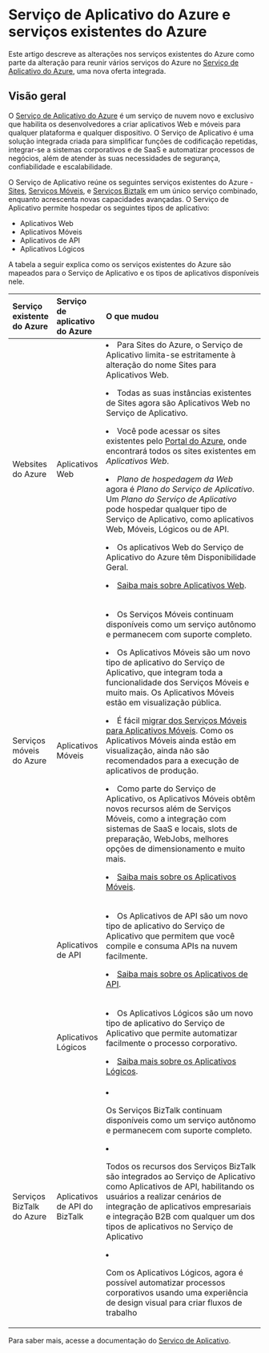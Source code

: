 <properties 
	pageTitle="Serviço de Aplicativo do Azure e seu impacto sobre os serviços existentes do Azure" 
	description="Explica como o novo Serviço de Aplicativo do Azure e seus recursos afetam os serviços existentes no Azure." 
	authors="yochayk" 
	editor="yochayk" 
	manager="nirma" 
	services="app-service\web" 
	documentationCenter=""/>

<tags 
	ms.service="app-service-web" 
	ms.workload="web" 
	ms.tgt_pltfrm="na" 
	ms.devlang="na" 
	ms.topic="article" 
	ms.date="03/24/2015" 
	ms.author="yochayk"/>


# Serviço de Aplicativo do Azure e serviços existentes do Azure

Este artigo descreve as alterações nos serviços existentes do Azure como parte da alteração para reunir vários serviços do Azure no [Serviço de Aplicativo do Azure](http://azure.microsoft.com/services/app-service/), uma nova oferta integrada.

## Visão geral 

O [Serviço de Aplicativo do Azure](http://azure.microsoft.com/services/app-service/) é um serviço de nuvem novo e exclusivo que habilita os desenvolvedores a criar aplicativos Web e móveis para qualquer plataforma e qualquer dispositivo. O Serviço de Aplicativo é uma solução integrada criada para simplificar funções de codificação repetidas, integrar-se a sistemas corporativos e de SaaS e automatizar processos de negócios, além de atender às suas necessidades de segurança, confiabilidade e escalabilidade.

O Serviço de Aplicativo reúne os seguintes serviços existentes do Azure - [Sites](http://azure.microsoft.com/services/websites/), [Serviços Móveis](http://azure.microsoft.com/services/mobile-services/), e [Serviços Biztalk](http://azure.microsoft.com/services/biztalk-services/) em um único serviço combinado, enquanto acrescenta novas capacidades avançadas. O Serviço de Aplicativo permite hospedar os seguintes tipos de aplicativo:

-   Aplicativos Web
-   Aplicativos Móveis
-   Aplicativos de API
-   Aplicativos Lógicos

A tabela a seguir explica como os serviços existentes do Azure são mapeados para o Serviço de Aplicativo e os tipos de aplicativos disponíveis nele.

<table>
<thead>
<tr class="header">
<th align="left", style="width:10%">Serviço existente do Azure</th>
<th align="left", style="width:10%">Serviço de aplicativo do Azure</th>
<th align="left", style="width:80%">O que mudou</th>
</tr>
</thead>
<tbody>
<tr class="odd">
<td align="left">Websites do Azure</td>
<td align="left">Aplicativos Web</td>
<td align="left"><li>Para Sites do Azure, o Serviço de Aplicativo limita-se estritamente à alteração do nome Sites para Aplicativos Web.
<p><li>Todas as suas instâncias existentes de Sites agora são Aplicativos Web no Serviço de Aplicativo.</p>
<p><li>Você pode acessar os sites existentes pelo <a href="http://go.microsoft.com/fwlink/?LinkId=529715">Portal do Azure</a>, onde encontrará todos os sites existentes em <em>Aplicativos Web</em>.</p>
<p><li><em>Plano de hospedagem da Web</em> agora é <em>Plano do Serviço de Aplicativo</em>. Um <em>Plano do Serviço de Aplicativo</em> pode hospedar qualquer tipo de Serviço de Aplicativo, como aplicativos Web, Móveis, Lógicos ou de API.</p>
<p><li>Os aplicativos Web do Serviço de Aplicativo do Azure têm Disponibilidade Geral.</p>
<p><li><a href="http://azure.microsoft.com/services/app-service/web/">Saiba mais sobre Aplicativos Web</a>.</p></td>
</tr>
<tr class="even">
<td align="left">Serviços móveis do Azure</td>
<td align="left">Aplicativos Móveis</td>
<td align="left"><p><li>Os Serviços Móveis continuam disponíveis como um serviço autônomo e permanecem com suporte completo.</p>
<p><li>Os Aplicativos Móveis são um novo tipo de aplicativo do Serviço de Aplicativo, que integram toda a funcionalidade dos Serviços Móveis e muito mais. Os Aplicativos Móveis estão em visualização pública.</p>
<p><li>É fácil <a href="http://azure.microsoft.com/documentation/articles/app-service-mobile-dotnet-backend-migrating-from-mobile-services-preview/">migrar dos Serviços Móveis para Aplicativos Móveis</a>. Como os Aplicativos Móveis ainda estão em visualização, ainda não são recomendados para a execução de aplicativos de produção.</p>
<p><li>Como parte do Serviço de Aplicativo, os Aplicativos Móveis obtêm novos recursos além de Serviços Móveis, como a integração com sistemas de SaaS e locais, slots de preparação, WebJobs, melhores opções de dimensionamento e muito mais.</p>
<p><li><a href="http://azure.microsoft.com/services/app-service/mobile/">Saiba mais sobre os Aplicativos Móveis</a>.</p>
</tr>
<tr class="odd">
<td align="left"></td>
<td align="left">Aplicativos de API</td>
<td align="left">
<p><li>Os Aplicativos de API são um novo tipo de aplicativo do Serviço de Aplicativo que permitem que você compile e consuma APIs na nuvem facilmente.</p>
<p><li><a href="http://azure.microsoft.com/services/app-service/api/">Saiba mais sobre os Aplicativos de API</a>.</p></td>
</tr>
<tr class="even">
<td align="left"></td>
<td align="left">Aplicativos Lógicos</td>
<td align="left">
<p><li>Os Aplicativos Lógicos são um novo tipo de aplicativo do Serviço de Aplicativo que permite automatizar facilmente o processo corporativo.</p>
<p><li><a href="http://azure.microsoft.com/services/app-service/logic/">Saiba mais sobre os Aplicativos Lógicos</a>.</p></td>
</tr>
<tr class="odd">
<td align="left">Serviços BizTalk do Azure</td>
<td align="left">Aplicativos de API do BizTalk</td>
<td align="left">
<li><p>Os Serviços BizTalk continuam disponíveis como um serviço autônomo e permanecem com suporte completo.</p>
<li><p>Todos os recursos dos Serviços BizTalk são integrados ao Serviço de Aplicativo como Aplicativos de API, habilitando os usuários a realizar cenários de integração de aplicativos empresariais e integração B2B com qualquer um dos tipos de aplicativos no Serviço de Aplicativo</p>
<li><p>Com os Aplicativos Lógicos, agora é possível automatizar processos corporativos usando uma experiência de design visual para criar fluxos de trabalho</p></td>
</tr>
</tbody>
</table>

Para saber mais, acesse a documentação do [Serviço de Aplicativo](http://azure.microsoft.com/documentation/services/app-service/).
 

<!---HONumber=July15_HO4-->